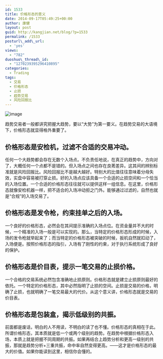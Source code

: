 ```yaml
---
id: 1533
title: 价格形态的意义
date: 2014-09-17T05:49:25+00:00
author: 康健
layout: post
guid: http://kangjian.net/blog/?p=1533
permalink: /1533
posturl\_add\_url:
  - 'yes'
views:
  - "782"
duoshuo\_thread\_id:
  - "1270239395296410895"
categories:
  - Trading
tags:
  - 交易
  - 价格形态
  - 止损
  - 趋势交易
  - 风险回报比
---
```

![image][image-1]

趋势交易者一般都讲究把握大趋势，要以“大势”为第一要义。在趋势交易的大语境下，价格形态就显得格外重要了。

## 价格形态是安检机，过滤不合适的交易冲动。

任何一个大趋势都会存在无数个入场点。不负责任地说，在真正的趋势中，方向对了，大概任何一个点都不是错的。但入场点之间也存在良莠差异。这其间的辨别标准就是风险回报比。风险回报比不是越大越好。特别大的比值往往意味着分母失效，实盘中容易被打穿止损。好的入场点应该具备一个合适的止损空间和一个恰当的入场位置。一个合适的价格形态往往就可以提供这样一组信息。在这里，价格形态就像安检机器一样，把不适合的入场冲动拒之门外。能够通过过滤的，自然也就是“合规”的入场交易了。

## 价格形态是发令枪，约束挂单之后的入场。

一个良好的价格形态，必然会在其间提示准确的入场点位。在资金量并不大的时候，一个精准的入场一般是可以实现的。那么，当特定的价格形态形成的时候，入场的发令枪就举起来了；而当特定的价格形态被突破的时候，扳机自然就扣动了，入场便是。按照价格形态的指引，入场有了刚性的约束，对于执行系统形成了良好的保护。

## 价格形态是价目表，提示一笔交易的止损价格。

一个合格的交易系统必然包含准确地止损原则。价格形态就是建立止损原则最好的依托。一个特定的价格形态，其中必然指明了止损的空间。止损是交易的价格，明确了止损，也就明确了一笔交易最大的代价。从这个意义讲，价格形态就是交易的价目表。

## 价格形态是包装盒，揭示低级别的共振。

前面都是废话，明白的人不用读，不明白的读了也不懂。价格形态的真相在于此。所谓价格形态，其本质就是低一个或两个级别的趋势。在趋势中根据价格形态入场，本质上就是把握不同周期的共振。如果再结合上趋势分析和更高一级别的共振，那就是趋势分析+三重共振，命中率自然变得更高。——这才是价格形态的最大的价值。如果你能读到这里，相信你会懂的。

[image-1]:	http://kangjian.net/images/2014/09/EvernoteCameraRoll20131202111314.png